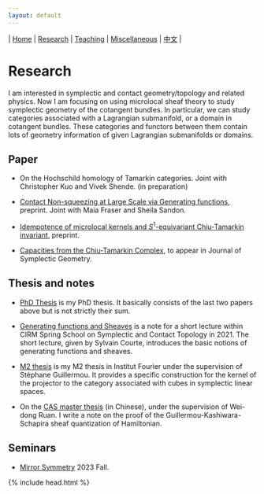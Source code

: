 ```yaml
---
layout: default
---
```




| [Home](index.md)  | [Research](research-en.md)    | [Teaching](teaching-en.md) | [Miscellaneous](miscellaneous-en.md)        | [中文](research-ch.md) |


# Research

I am interested in symplectic and contact geometry/topology and related physics.  Now I am focusing on using microlocal sheaf theory to study symplectic geometry of the cotangent bundles. In particular, we can study categories associated with a Lagrangian submanifold, or a domain in cotangent bundles. These categories and functors between them contain lots of geometry information of given Lagrangian submanifolds or domains.

## Paper

 - On the Hochschild homology of Tamarkin categories. Joint with Christopher Kuo and Vivek Shende. (in preparation)

 - [Contact Non-squeezing at Large Scale via Generating functions](https://arxiv.org/abs/2310.11993), preprint. Joint with Maia Fraser and Sheila Sandon.

 - [Idempotence of microlocal kernels and $S^1$-equivariant Chiu-Tamarkin invariant](https://arxiv.org/abs/2306.12316), preprint.
  
 - [Capacities from the Chiu-Tamarkin Complex](https://arxiv.org/abs/2103.05143), to appear in Journal of Symplectic Geometry.
   
   
## Thesis and notes

- [PhD Thesis](Files/PhD_Thesis.pdf) is my PhD thesis. It basically consists of the last two papers above but is not strictly their sum.

- [Generating functions and Sheaves](Files/GF-Sheaves.pdf) is a note for a short lecture within CIRM Spring School on Symplectic and Contact Topology in 2021. The short lecture, given by Sylvain Courte, introduces the basic notions of generating functions and sheaves.

- [M2 thesis](Files/M2_thesis.pdf) is my M2 thesis in Institut Fourier under the supervision of Stéphane Guillermou. It provides a specific construction for the kernel of the projector to the category associated with cubes in symplectic linear spaces.

- On the [CAS master thesis](Files/CAS_Thesis.pdf) (in Chinese), under the supervision of Wei-dong Ruan. I write a note on the proof of the Guillermou-Kashiwara-Schapira sheaf quantization of Hamiltonian.

## Seminars 

- [Mirror Symmetry](seminar/MirrorSymmetry.md) 2023 Fall.

{% include head.html %}
